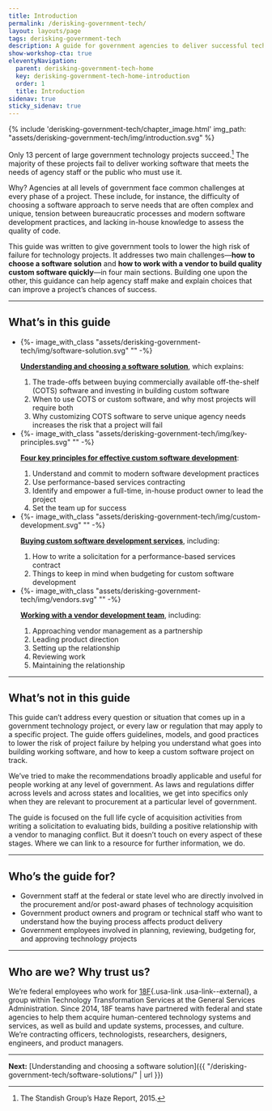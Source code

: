 ```yaml
---
title: Introduction
permalink: /derisking-government-tech/
layout: layouts/page
tags: derisking-government-tech
description: A guide for government agencies to deliver successful technology projects, from pre-award planning through post-award vendor management.
show-workshop-cta: true
eleventyNavigation:
  parent: derisking-government-tech-home
  key: derisking-government-tech-home-introduction
  order: 1
  title: Introduction
sidenav: true
sticky_sidenav: true
---
```


{% include 'derisking-government-tech/chapter_image.html' img_path: "assets/derisking-government-tech/img/introduction.svg" %}

Only 13 percent of large government technology projects succeed.[^only] The majority of these projects fail to deliver working software that meets the needs of agency staff or the public who must use it.

Why? Agencies at all levels of government face common challenges at every phase of a project. These include, for instance, the difficulty of choosing a software approach to serve needs that are often complex and unique, tension between bureaucratic processes and modern software development practices, and lacking in-house knowledge to assess the quality of code.

This guide was written to give government tools to lower the high risk of failure for technology projects. It addresses two main challenges—**how to choose a software solution** and **how to work with a vendor to build quality custom software quickly**—in four main sections. Building one upon the other, this guidance can help agency staff make and explain choices that can improve a project’s chances of success.

---

## What’s in this guide

<div class="margin-top-2">
  <ul class="usa-card-group flex-align-start introduction-cards">
    <li class="usa-card tablet:grid-col-6">
      <div class="usa-card__container">
        <div class="usa-card__media">
          <div class="usa-card__img bg-primary-darker flex-align-center flex-justify-center height-card-lg">
            {%- image_with_class "assets/derisking-government-tech/img/software-solution.svg" "" -%}
          </div>
        </div>
        <div class="usa-card__body">
          <p class="introduction_card_header"><a href="{{ '/derisking-government-tech/software-solutions/' | url }}"><strong>Understanding and choosing a software solution</strong></a>, which explains:</p>
          <ol>
            <li>The trade-offs between buying commercially available off-the-shelf (COTS) software and investing in building custom software</li>
            <li>When to use COTS or custom software, and why most projects will require both</li>
            <li>Why customizing COTS software to serve unique agency needs increases the risk that a project will fail</li>
          </ol>
        </div>
      </div>
    </li>
    <li class="usa-card tablet:grid-col-6">
      <div class="usa-card__container">
        <div class="usa-card__media">
          <div class="usa-card__img bg-primary-darker flex-align-center flex-justify-center height-card-lg">
            {%- image_with_class "assets/derisking-government-tech/img/key-principles.svg" "" -%}
          </div>
        </div>
        <div class="usa-card__body">
          <p class="introduction_card_header"><a href="{{ '/derisking-government-tech/principles/' | url }}"><strong>Four key principles for effective custom software development</strong></a>:</p>
          <ol>
            <li>Understand and commit to modern software development practices</li>
            <li>Use performance-based services contracting</li>
            <li>Identify and empower a full-time, in-house product owner to lead the project</li>
            <li>Set the team up for success</li>
          </ol>
        </div>
      </div>
    </li>
    <li class="usa-card tablet:grid-col-6">
      <div class="usa-card__container">
        <div class="usa-card__media">
          <div class="usa-card__img bg-primary-darker flex-align-center flex-justify-center height-card-lg">
            {%- image_with_class "assets/derisking-government-tech/img/custom-development.svg" "" -%}
          </div>
        </div>
        <div class="usa-card__body">
          <p class="introduction_card_header"><a href="{{ '/derisking-government-tech/buying-development-services/' | url }}"><strong>Buying custom software development services</strong></a>, including:</p>
          <ol>
            <li>How to write a solicitation for a performance-based services contract</li>
            <li>Things to keep in mind when budgeting for custom software development</li>
          </ol>
        </div>
      </div>
    </li>
    <li class="usa-card tablet:grid-col-6">
      <div class="usa-card__container">
        <div class="usa-card__media">
          <div class="usa-card__img bg-primary-darker flex-align-center flex-justify-center height-card-lg">
            {%- image_with_class "assets/derisking-government-tech/img/vendors.svg" "" -%}
          </div>
        </div>
        <div class="usa-card__body">
          <p class="introduction_card_header"><a href="{{ '/derisking-government-tech/vendor-management/' | url }}"><strong>Working with a vendor development team</strong></a>, including:</p>
          <ol>
            <li>Approaching vendor management as a partnership</li>
            <li>Leading product direction</li>
            <li>Setting up the relationship</li>
            <li>Reviewing work</li>
            <li>Maintaining the relationship</li>
          </ol>
        </div>
      </div>
    </li>
  </ul>
</div>

---

## What’s not in this guide

This guide can’t address every question or situation that comes up in a government technology project, or every law or regulation that may apply to a specific project. The guide offers guidelines, models, and good practices to lower the risk of project failure by helping you understand what goes into building working software, and how to keep a custom software project on track. 

We’ve tried to make the recommendations broadly applicable and useful for people working at any level of government. As laws and regulations differ across levels and across states and localities, we get into specifics only when they are relevant to procurement at a particular level of government. 

The guide is focused on the full life cycle of acquisition activities from writing a solicitation to evaluating bids, building a positive relationship with a vendor to managing conflict. But it doesn’t touch on every aspect of these stages. Where we can link to a resource for further information, we do.

---

## Who’s the guide for?

- Government staff at the federal or state level who are directly involved in the procurement and/or post-award phases of technology acquisition 
- Government product owners and program or technical staff who want to understand how the buying process affects product delivery 
- Government employees involved in planning, reviewing, budgeting for, and approving technology projects

---

## Who are we? Why trust us?

We’re federal employees who work for [18F](https://18f.gsa.gov/){.usa-link .usa-link--external}, a group within Technology Transformation Services at the General Services Administration. Since 2014, 18F teams have partnered with federal and state agencies to help them acquire human-centered technology systems and services, as well as build and update systems, processes, and culture. We’re contracting officers, technologists, researchers, designers, engineers, and product managers.

---

**Next:** [Understanding and choosing a software solution]({{ "/derisking-government-tech/software-solutions/" | url }})

[^only]:  The Standish Group’s Haze Report, 2015.
